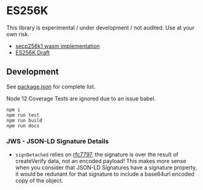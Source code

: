 # ES256K

This library is experimental / under development / not audited. Use at your own risk.

- [secp256k1 wasm implementation](https://github.com/bitauth/bitcoin-ts)
- [ES256K Draft](https://tools.ietf.org/html/draft-ietf-cose-webauthn-algorithms-01)

## Development

See [package.json](./package.json) for complete list.

Node 12 Coverage Tests are ignored due to an issue babel.

```
npm i
npm run test
npm run build
npm run docs
```

### JWS - JSON-LD Signature Details

- `signDetached` relies on [rfc7797](https://tools.ietf.org/html/rfc7797), the signature is over the result of createVerify data, not an encoded payload! This makes more sense when you consider that JSON-LD Signatures have a signature property, it would be redunant for that signature to include a base64url encoded copy of the object.
